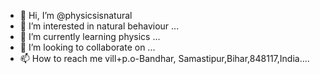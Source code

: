 - 👋 Hi, I’m @physicsisnatural
- 👀 I’m interested in natural behaviour ...
- 🌱 I’m currently learning physics ...
- 💞️ I’m looking to collaborate on  ...
- 📫 How to reach me  vill+p.o-Bandhar, Samastipur,Bihar,848117,India....

<!---
physicsisnatural/physicsisnatural is a ✨ special ✨ repository because its `README.md` (this file) appears on your GitHub profile.
You can click the Preview link to take a look at your changes.
--->
